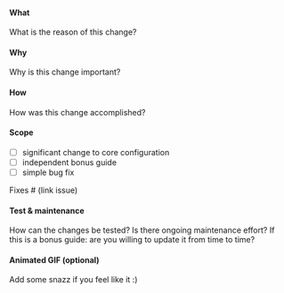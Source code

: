 #### What

What is the reason of this change?

#### Why

Why is this change important?

#### How

How was this change accomplished?

#### Scope

- [ ] significant change to core configuration
- [ ] independent bonus guide
- [ ] simple bug fix

Fixes # (link issue)

#### Test & maintenance

How can the changes be tested? Is there ongoing maintenance effort? If this is a bonus guide: are you willing to update it from time to time?

#### Animated GIF (optional)

Add some snazz if you feel like it :)
